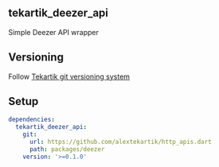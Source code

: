 ## tekartik_deezer_api

Simple Deezer API wrapper

## Versioning

Follow [Tekartik git versioning system](https://github.com/tekartik/common.dart/blob/main/doc/tekartik_versioning.md)

## Setup

```yaml
dependencies:
  tekartik_deezer_api:
    git:
      url: https://github.com/alextekartik/http_apis.dart
      path: packages/deezer
    version: '>=0.1.0'
```
